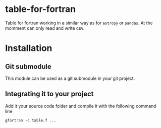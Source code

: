 # table-for-fortran
Table for fortran working in a similar way as for `astropy` or `pandas`. At the momment can only read and write csv. 

# Installation

## Git submodule  

This module can be used as a git submodule in your git project. 

## Integrating it to your project 

Add it your source code folder and compile it with the following command line

```
gfortran -c table.f ... 
```
